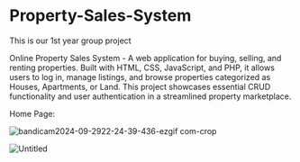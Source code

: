 # Property-Sales-System
This is our 1st year group project

Online Property Sales System - A web application for buying, selling, and renting properties. Built with HTML, CSS, JavaScript, and PHP, it allows users to log in, manage listings, and browse properties categorized as Houses, Apartments, or Land. This project showcases essential CRUD functionality and user authentication in a streamlined property marketplace.

Home Page:

![bandicam2024-09-2922-24-39-436-ezgif com-crop](https://github.com/user-attachments/assets/3c1a817b-072d-42dd-8f0b-014bf0584166)

![Untitled](https://github.com/user-attachments/assets/f2675b7a-b1d5-43d5-ba5e-658a7be38f5c)

